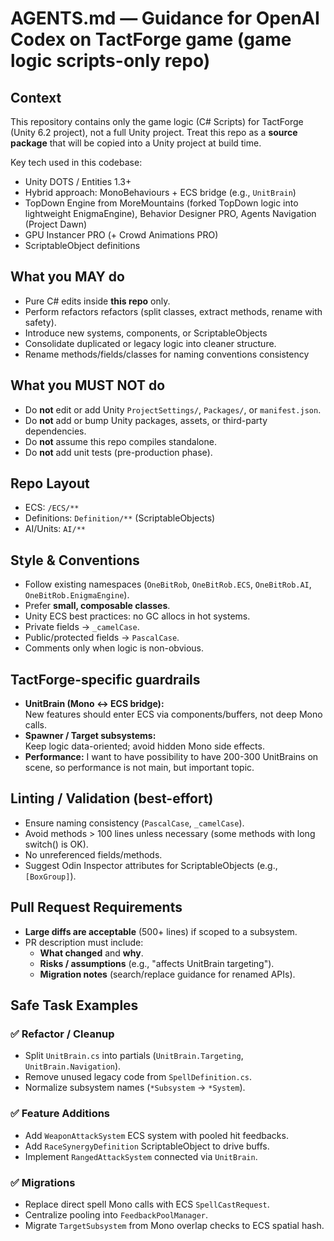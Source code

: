﻿# AGENTS.md — Guidance for OpenAI Codex on TactForge game (game logic scripts-only repo)

## Context
This repository contains only the game logic (C# Scripts) for TactForge (Unity 6.2 project), not a full Unity project. Treat this repo as a **source package** that will be copied into a Unity project at build time.

Key tech used in this codebase:
- Unity DOTS / Entities 1.3+
- Hybrid approach: MonoBehaviours + ECS bridge (e.g., `UnitBrain`)
- TopDown Engine from MoreMountains (forked TopDown logic into lightweight EnigmaEngine), Behavior Designer PRO, Agents Navigation (Project Dawn)
- GPU Instancer PRO (+ Crowd Animations PRO)
- ScriptableObject definitions

## What you MAY do
- Pure C# edits inside **this repo** only.
- Perform refactors refactors (split classes, extract methods, rename with safety).
- Introduce new systems, components, or ScriptableObjects
- Consolidate duplicated or legacy logic into cleaner structure.
- Rename methods/fields/classes for naming conventions consistency

## What you MUST NOT do
- Do **not** edit or add Unity `ProjectSettings/`, `Packages/`, or `manifest.json`.
- Do **not** add or bump Unity packages, assets, or third-party dependencies.
- Do **not** assume this repo compiles standalone.
- Do **not** add unit tests (pre-production phase).

## Repo Layout
- ECS: `/ECS/**`
- Definitions: `Definition/**` (ScriptableObjects)
- AI/Units: `AI/**`

## Style & Conventions
- Follow existing namespaces (`OneBitRob`, `OneBitRob.ECS`, `OneBitRob.AI`, `OneBitRob.EnigmaEngine`).
- Prefer **small, composable classes**.
- Unity ECS best practices: no GC allocs in hot systems.
- Private fields → `_camelCase`.
- Public/protected fields → `PascalCase`.
- Comments only when logic is non-obvious.

## TactForge-specific guardrails
- **UnitBrain (Mono ↔ ECS bridge):**  
  New features should enter ECS via components/buffers, not deep Mono calls.
- **Spawner / Target subsystems:**  
  Keep logic data-oriented; avoid hidden Mono side effects.
- **Performance:**
  I want to have possibility to have 200-300 UnitBrains on scene, so performance is not main, but important topic.

## Linting / Validation (best-effort)
- Ensure naming consistency (`PascalCase`, `_camelCase`).
- Avoid methods > 100 lines unless necessary (some methods with long switch() is OK).
- No unreferenced fields/methods.
- Suggest Odin Inspector attributes for ScriptableObjects (e.g., `[BoxGroup]`).

## Pull Request Requirements
- **Large diffs are acceptable** (500+ lines) if scoped to a subsystem.
- PR description must include:
  - **What changed** and **why**.
  - **Risks / assumptions** (e.g., "affects UnitBrain targeting").
  - **Migration notes** (search/replace guidance for renamed APIs).


## Safe Task Examples

### ✅ Refactor / Cleanup
- Split `UnitBrain.cs` into partials (`UnitBrain.Targeting`, `UnitBrain.Navigation`).
- Remove unused legacy code from `SpellDefinition.cs`.
- Normalize subsystem names (`*Subsystem` → `*System`).

### ✅ Feature Additions
- Add `WeaponAttackSystem` ECS system with pooled hit feedbacks.
- Add `RaceSynergyDefinition` ScriptableObject to drive buffs.
- Implement `RangedAttackSystem` connected via `UnitBrain`.

### ✅ Migrations
- Replace direct spell Mono calls with ECS `SpellCastRequest`.
- Centralize pooling into `FeedbackPoolManager`.
- Migrate `TargetSubsystem` from Mono overlap checks to ECS spatial hash.  